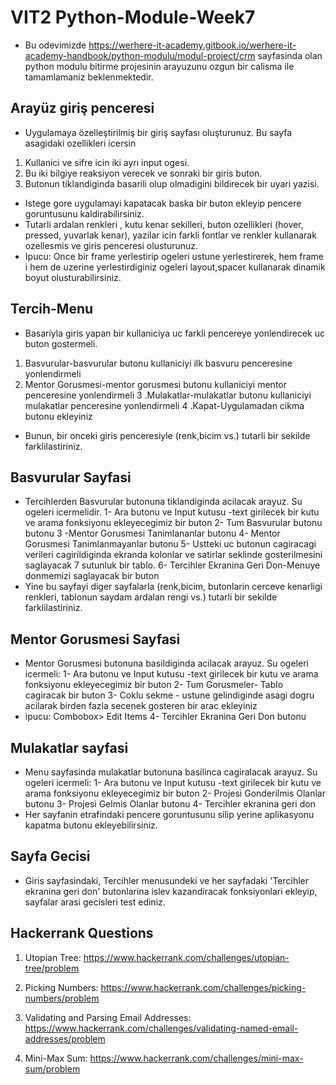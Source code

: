 # VIT2 Python-Module-Week7
* Bu odevimizde https://werhere-it-academy.gitbook.io/werhere-it-academy-handbook/python-modulu/modul-project/crm sayfasinda olan  python modulu bitirme projesinin arayuzunu ozgun bir calisma ile tamamlamaniz beklenmektedir.
  
## Arayüz giriş penceresi
* Uygulamaya özelleştirilmiş bir giriş sayfası oluşturunuz.  Bu sayfa asagidaki ozellikleri icersin
1. Kullanici ve sifre icin iki ayrı input ogesi.
2. Bu iki bilgiye reaksiyon verecek ve sonraki bir giris buton.
3. Butonun tiklandiginda basarili olup olmadigini bildirecek bir uyari yazisi.
* Istege gore uygulamayi kapatacak baska bir buton ekleyip pencere goruntusunu kaldirabilirsiniz.
* Tutarli ardalan renkleri , kutu kenar sekilleri, buton ozellikleri (hover, pressed, yuvarlak kenar), yazilar icin farkli fontlar ve renkler kullanarak ozellesmis ve  giris penceresi olusturunuz.
* Ipucu: Once bir frame yerlestirip ogeleri ustune yerlestirerek, hem frame i hem de uzerine yerlestirdiginiz ogeleri layout,spacer kullanarak dinamik boyut olusturabilirsiniz.

## Tercih-Menu
* Basariyla giris yapan bir kullaniciya uc farkli pencereye yonlendirecek uc buton gostermeli.
1. Basvurular-basvurular butonu kullaniciyi ilk basvuru penceresine yonlendirmeli
2. Mentor Gorusmesi-mentor gorusmesi butonu kullaniciyi mentor penceresine yonlendirmeli
3 .Mulakatlar-mulakatlar butonu kullaniciyi mulakatlar penceresine yonlendirmeli
4 .Kapat-Uygulamadan cikma butonu ekleyiniz
* Bunun, bir onceki giris penceresiyle (renk,bicim vs.) tutarli bir sekilde farklilastiriniz. 

## Basvurular Sayfasi
* Tercihlerden Basvurular butonuna tiklandiginda acilacak arayuz. Su ogeleri icermelidir.
1- Ara butonu ve Input kutusu -text girilecek bir kutu ve arama fonksiyonu ekleyecegimiz bir buton
2- Tum Basvurular butonu butonu
3 -Mentor Gorusmesi Tanimlananlar butonu
4- Mentor Gorusmesi Tanimlanmayanlar butonu
5- Ustteki uc butonun cagiracagi verileri cagirildiginda ekranda kolonlar ve satirlar seklinde gosterilmesini saglayacak 7 sutunluk bir tablo. 
6- Tercihler Ekranina Geri Don-Menuye donmemizi saglayacak bir buton 
* Yine bu sayfayi diger sayfalarla (renk,bicim, butonlarin cerceve kenarligi renkleri, tablonun saydam ardalan rengi vs.) tutarli bir sekilde farklilastiriniz. 

## Mentor Gorusmesi Sayfasi
* Mentor Gorusmesi butonuna basildiginda acilacak arayuz. Su ogeleri icermeli:
1- Ara butonu ve Input kutusu -text girilecek bir kutu ve arama fonksiyonu ekleyecegimiz bir buton
2- Tum Gorusmeler- Tablo cagiracak bir buton
3- Coklu sekme - ustune gelindiginde asagi dogru acilarak birden fazla secenek gosteren bir arac ekleyiniz
* ipucu: Combobox> Edit Items
4- Tercihler Ekranina Geri Don butonu

## Mulakatlar sayfasi
* Menu sayfasinda mulakatlar butonuna basilinca cagiralacak arayuz. Su ogeleri icermeli:
1- Ara butonu ve Input kutusu -text girilecek bir kutu ve arama fonksiyonu ekleyecegimiz bir buton
2- Projesi Gonderilmis Olanlar butonu
3- Projesi Gelmis Olanlar butonu
4- Tercihler ekranina geri don
* Her sayfanin etrafindaki pencere goruntusunu silip yerine aplikasyonu kapatma butonu ekleyebilirsiniz.

## Sayfa Gecisi
* Giris sayfasindaki, Tercihler menusundeki ve her sayfadaki 'Tercihler ekranina geri don' butonlarina islev kazandiracak fonksiyonlari ekleyip, sayfalar arasi gecisleri test ediniz.

## Hackerrank Questions

1. Utopian Tree: https://www.hackerrank.com/challenges/utopian-tree/problem

2. Picking Numbers: https://www.hackerrank.com/challenges/picking-numbers/problem

3. Validating and Parsing Email Addresses: https://www.hackerrank.com/challenges/validating-named-email-addresses/problem

4. Mini-Max Sum: https://www.hackerrank.com/challenges/mini-max-sum/problem
